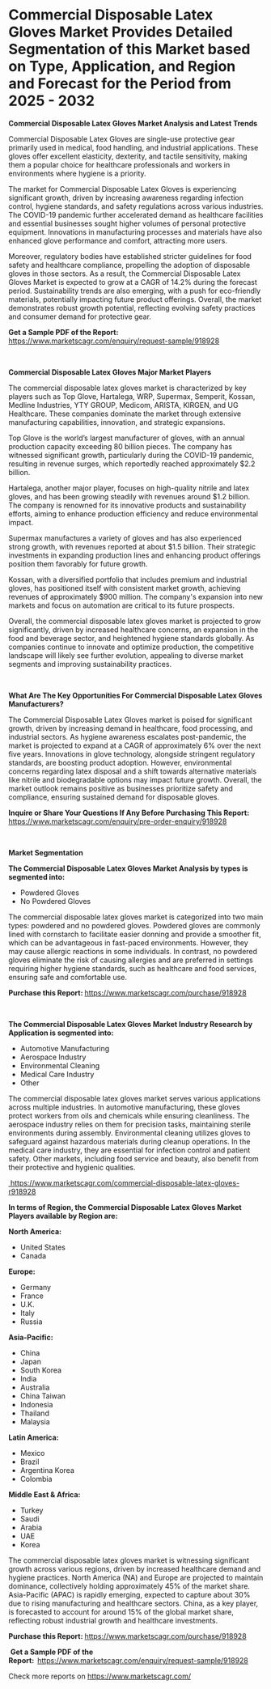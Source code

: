 <p><h1>Commercial Disposable Latex Gloves Market Provides Detailed Segmentation of this Market based on Type, Application, and Region and Forecast for the Period from 2025 - 2032</h1></p><p><strong>Commercial Disposable Latex Gloves Market Analysis and Latest Trends</strong></p>
<p><p>Commercial Disposable Latex Gloves are single-use protective gear primarily used in medical, food handling, and industrial applications. These gloves offer excellent elasticity, dexterity, and tactile sensitivity, making them a popular choice for healthcare professionals and workers in environments where hygiene is a priority.</p><p>The market for Commercial Disposable Latex Gloves is experiencing significant growth, driven by increasing awareness regarding infection control, hygiene standards, and safety regulations across various industries. The COVID-19 pandemic further accelerated demand as healthcare facilities and essential businesses sought higher volumes of personal protective equipment. Innovations in manufacturing processes and materials have also enhanced glove performance and comfort, attracting more users.</p><p>Moreover, regulatory bodies have established stricter guidelines for food safety and healthcare compliance, propelling the adoption of disposable gloves in those sectors. As a result, the Commercial Disposable Latex Gloves Market is expected to grow at a CAGR of 14.2% during the forecast period. Sustainability trends are also emerging, with a push for eco-friendly materials, potentially impacting future product offerings. Overall, the market demonstrates robust growth potential, reflecting evolving safety practices and consumer demand for protective gear.</p></p>
<p><strong>Get a Sample PDF of the Report:&nbsp;</strong> <a href="https://www.marketscagr.com/enquiry/request-sample/918928?utm_campaign=2337&utm_medium=2&utm_source=Github&utm_content=ia&utm_term=05042025&utm_id=commercial-disposable-latex-gloves">https://www.marketscagr.com/enquiry/request-sample/918928</a></p>
<p>&nbsp;</p>
<p><strong>Commercial Disposable Latex Gloves Major Market Players</strong></p>
<p><p>The commercial disposable latex gloves market is characterized by key players such as Top Glove, Hartalega, WRP, Supermax, Semperit, Kossan, Medline Industries, YTY GROUP, Medicom, ARISTA, KIRGEN, and UG Healthcare. These companies dominate the market through extensive manufacturing capabilities, innovation, and strategic expansions.</p><p>Top Glove is the world’s largest manufacturer of gloves, with an annual production capacity exceeding 80 billion pieces. The company has witnessed significant growth, particularly during the COVID-19 pandemic, resulting in revenue surges, which reportedly reached approximately $2.2 billion.</p><p>Hartalega, another major player, focuses on high-quality nitrile and latex gloves, and has been growing steadily with revenues around $1.2 billion. The company is renowned for its innovative products and sustainability efforts, aiming to enhance production efficiency and reduce environmental impact.</p><p>Supermax manufactures a variety of gloves and has also experienced strong growth, with revenues reported at about $1.5 billion. Their strategic investments in expanding production lines and enhancing product offerings position them favorably for future growth.</p><p>Kossan, with a diversified portfolio that includes premium and industrial gloves, has positioned itself with consistent market growth, achieving revenues of approximately $900 million. The company's expansion into new markets and focus on automation are critical to its future prospects.</p><p>Overall, the commercial disposable latex gloves market is projected to grow significantly, driven by increased healthcare concerns, an expansion in the food and beverage sector, and heightened hygiene standards globally. As companies continue to innovate and optimize production, the competitive landscape will likely see further evolution, appealing to diverse market segments and improving sustainability practices.</p></p>
<p>&nbsp;</p>
<p><strong>What Are The Key Opportunities For Commercial Disposable Latex Gloves Manufacturers?</strong></p>
<p><p>The Commercial Disposable Latex Gloves market is poised for significant growth, driven by increasing demand in healthcare, food processing, and industrial sectors. As hygiene awareness escalates post-pandemic, the market is projected to expand at a CAGR of approximately 6% over the next five years. Innovations in glove technology, alongside stringent regulatory standards, are boosting product adoption. However, environmental concerns regarding latex disposal and a shift towards alternative materials like nitrile and biodegradable options may impact future growth. Overall, the market outlook remains positive as businesses prioritize safety and compliance, ensuring sustained demand for disposable gloves.</p></p>
<p><strong>Inquire or Share Your Questions If Any Before Purchasing This Report:</strong> <a href="https://www.marketscagr.com/enquiry/pre-order-enquiry/918928?utm_campaign=2337&utm_medium=2&utm_source=Github&utm_content=ia&utm_term=05042025&utm_id=commercial-disposable-latex-gloves">https://www.marketscagr.com/enquiry/pre-order-enquiry/918928</a></p>
<p>&nbsp;</p>
<p><strong>Market Segmentation</strong></p>
<p><strong>The Commercial Disposable Latex Gloves Market Analysis by types is segmented into:</strong></p>
<p><ul><li>Powdered Gloves</li><li>No Powdered Gloves</li></ul></p>
<p><p>The commercial disposable latex gloves market is categorized into two main types: powdered and no powdered gloves. Powdered gloves are commonly lined with cornstarch to facilitate easier donning and provide a smoother fit, which can be advantageous in fast-paced environments. However, they may cause allergic reactions in some individuals. In contrast, no powdered gloves eliminate the risk of causing allergies and are preferred in settings requiring higher hygiene standards, such as healthcare and food services, ensuring safe and comfortable use.</p></p>
<p><strong>Purchase this Report:&nbsp;</strong><a href="https://www.marketscagr.com/purchase/918928?utm_campaign=2337&utm_medium=2&utm_source=Github&utm_content=ia&utm_term=05042025&utm_id=commercial-disposable-latex-gloves">https://www.marketscagr.com/purchase/918928</a></p>
<p>&nbsp;</p>
<p><strong>The Commercial Disposable Latex Gloves Market Industry Research by Application is segmented into:</strong></p>
<p><ul><li>Automotive Manufacturing</li><li>Aerospace Industry</li><li>Environmental Cleaning</li><li>Medical Care Industry</li><li>Other</li></ul></p>
<p><p>The commercial disposable latex gloves market serves various applications across multiple industries. In automotive manufacturing, these gloves protect workers from oils and chemicals while ensuring cleanliness. The aerospace industry relies on them for precision tasks, maintaining sterile environments during assembly. Environmental cleaning utilizes gloves to safeguard against hazardous materials during cleanup operations. In the medical care industry, they are essential for infection control and patient safety. Other markets, including food service and beauty, also benefit from their protective and hygienic qualities.</p></p>
<p><a href="https://www.marketscagr.com/commercial-disposable-latex-gloves-r918928?utm_campaign=2337&utm_medium=2&utm_source=Github&utm_content=ia&utm_term=05042025&utm_id=commercial-disposable-latex-gloves">&nbsp;https://www.marketscagr.com/commercial-disposable-latex-gloves-r918928</a></p>
<p><strong>In terms of Region, the Commercial Disposable Latex Gloves Market Players available by Region are:</strong></p>
<p>
    <p> <strong> North America: </strong>
        <ul>
            <li>United States</li>
            <li>Canada</li>
        </ul>
        </p> 
    <p> <strong> Europe: </strong>
        <ul>
            <li>Germany</li>
            <li>France</li>
            <li>U.K.</li>
            <li>Italy</li>
            <li>Russia</li>
        </ul>
        </p> 
    <p> <strong> Asia-Pacific: </strong>
        <ul>
            <li>China</li>
            <li>Japan</li>
            <li>South Korea</li>
            <li>India</li>
            <li>Australia</li>
            <li>China Taiwan</li>
            <li>Indonesia</li>
            <li>Thailand</li>
            <li>Malaysia</li>
        </ul>
        </p> 
    <p> <strong> Latin America: </strong>
        <ul>
            <li>Mexico</li>
            <li>Brazil</li>
            <li>Argentina Korea</li>
            <li>Colombia</li>
        </ul>
        </p> 
    <p> <strong> Middle East & Africa: </strong>
        <ul>
            <li>Turkey</li>
            <li>Saudi</li>
            <li>Arabia</li>
            <li>UAE</li>
            <li>Korea</li>
        </ul>
    </p>
    </p>
<p><p>The commercial disposable latex gloves market is witnessing significant growth across various regions, driven by increased healthcare demand and hygiene practices. North America (NA) and Europe are projected to maintain dominance, collectively holding approximately 45% of the market share. Asia-Pacific (APAC) is rapidly emerging, expected to capture about 30% due to rising manufacturing and healthcare sectors. China, as a key player, is forecasted to account for around 15% of the global market share, reflecting robust industrial growth and healthcare investments.</p></p>
<p><strong>Purchase this Report: </strong><a href="https://www.marketscagr.com/purchase/918928?utm_campaign=2337&utm_medium=2&utm_source=Github&utm_content=ia&utm_term=05042025&utm_id=commercial-disposable-latex-gloves">https://www.marketscagr.com/purchase/918928</a></p>
<p>&nbsp;<strong>Get a Sample PDF of the Report:&nbsp;&nbsp;</strong><a href="https://www.marketscagr.com/enquiry/request-sample/918928?utm_campaign=2337&utm_medium=2&utm_source=Github&utm_content=ia&utm_term=05042025&utm_id=commercial-disposable-latex-gloves">https://www.marketscagr.com/enquiry/request-sample/918928</a></p>
<p><strong></strong></p>
<p>Check more reports on <a href="https://www.marketscagr.com/?utm_campaign=2337&utm_medium=2&utm_source=Github&utm_content=ia&utm_term=05042025&utm_id=commercial-disposable-latex-gloves">https://www.marketscagr.com/</a></p>